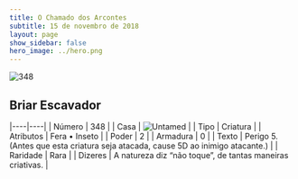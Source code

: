 ```yaml
---
title: O Chamado dos Arcontes
subtitle: 15 de novembro de 2018
layout: page
show_sidebar: false
hero_image: ../hero.png
---
```


![348](https://cdn.keyforgegame.com/media/card_front/pt/341_348_X9R7J6J64H38_pt.png)

## Briar Escavador

|----|----|
| Número | 348 |
| Casa | ![Untamed](https://archonarcana.com/images/thumb/b/bd/Untamed.png/22px-Untamed.png "Indomados") |
| Tipo | Criatura |
| Atributos | Fera • Inseto |
| Poder | 2 |
| Armadura | 0 |
| Texto | Perigo 5. (Antes que esta criatura seja atacada, cause 5D ao inimigo atacante.) |
| Raridade | Rara |
| Dizeres | A natureza diz “não toque”,  de tantas maneiras criativas. |
